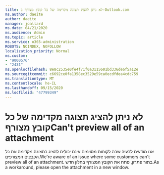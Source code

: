 ```yaml
---
title: לא ניתן להציג תצוגה מקדימה של כל קובץ מצורף ב-Outlook.com
ms.author: daeite
author: daeite
manager: joallard
ms.date: 04/21/2020
ms.audience: Admin
ms.topic: article
ms.service: o365-administration
ROBOTS: NOINDEX, NOFOLLOW
localization_priority: Normal
ms.custom:
- "9000576"
- "2431"
ms.openlocfilehash: 8e8c2535e0fe4f71f0a3115601bd336de6f5a12e
ms.sourcegitcommit: c6692ce0fa1358ec3529e59ca0ecdfdea4cdc759
ms.translationtype: MT
ms.contentlocale: he-IL
ms.lasthandoff: 09/15/2020
ms.locfileid: "47799349"
---
```

# <a name="cant-preview-all-of-an-attachment"></a><span data-ttu-id="b2ffb-102">לא ניתן להציג תצוגה מקדימה של כל קובץ מצורף</span><span class="sxs-lookup"><span data-stu-id="b2ffb-102">Can't preview all of an attachment</span></span>

<span data-ttu-id="b2ffb-103">אנו מודעים לבעיה שבה לקוחות מסוימים אינם יכולים להציג בתצוגה מקדימה את כל הקבצים המצורפים.</span><span class="sxs-lookup"><span data-stu-id="b2ffb-103">We're aware of an issue where some customers can't preview all of an attachment.</span></span> <span data-ttu-id="b2ffb-104">בתור פתרון, פתח את הקובץ המצורף בחלון חדש.</span><span class="sxs-lookup"><span data-stu-id="b2ffb-104">As a workaround, please open the attachment in a new window.</span></span>